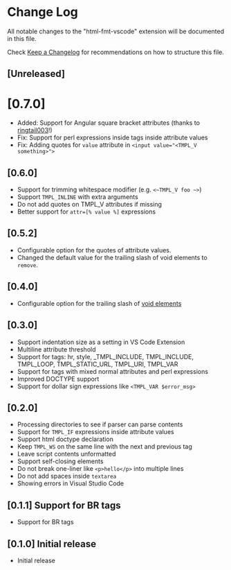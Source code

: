# Change Log

All notable changes to the "html-fmt-vscode" extension will be documented in
this file.

Check [Keep a Changelog](http://keepachangelog.com/) for recommendations on how
to structure this file.

## [Unreleased]

# [0.7.0]

- Added: Support for Angular square bracket attributes (thanks to [ringtail003](https://github.com/ringtail003)!)
- Fix: Support for perl expressions inside tags inside attribute values
- Fix: Adding quotes for `value` attribute in `<input value="<TMPL_V something>">`

## [0.6.0]

- Support for trimming whitespace modifier (e.g. `<~TMPL_V foo ~>`)
- Support `TMPL_INLINE` with extra arguments
- Do not add quotes on TMPL_V attributes if missing
- Better support for `attr=[% value %]` expressions

## [0.5.2]

- Configurable option for the quotes of attribute values.
- Changed the default value for the trailing slash of void elements to `remove`.

## [0.4.0]

- Configurable option for the trailing slash of
  [void elements](https://html.spec.whatwg.org/multipage/syntax.html#void-elements)

## [0.3.0]

- Support indentation size as a setting in VS Code Extension
- Multiline attribute threshold
- Support for tags: hr, style, \_TMPL_INCLUDE, TMPL_INCLUDE, TMPL_LOOP,
  TMPL_STATIC_URL, TMPL_URI, TMPL_VAR
- Support for tags with mixed normal attributes and perl expressions
- Improved DOCTYPE support
- Support for dollar sign expressions like `<TMPL_VAR $error_msg>`

## [0.2.0]

- Processing directories to see if parser can parse contents
- Support for `TMPL_IF` expressions inside attribute values
- Support html doctype declaration
- Keep `TMPL_WS` on the same line with the next and previous tag
- Leave script contents unformatted
- Support self-closing elements
- Do not break one-liner like `<p>hello</p>` into multiple lines
- Do not add spaces inside `textarea`
- Showing errors in Visual Studio Code

## [0.1.1] Support for BR tags

- Support for BR tags

## [0.1.0] Initial release

- Initial release
